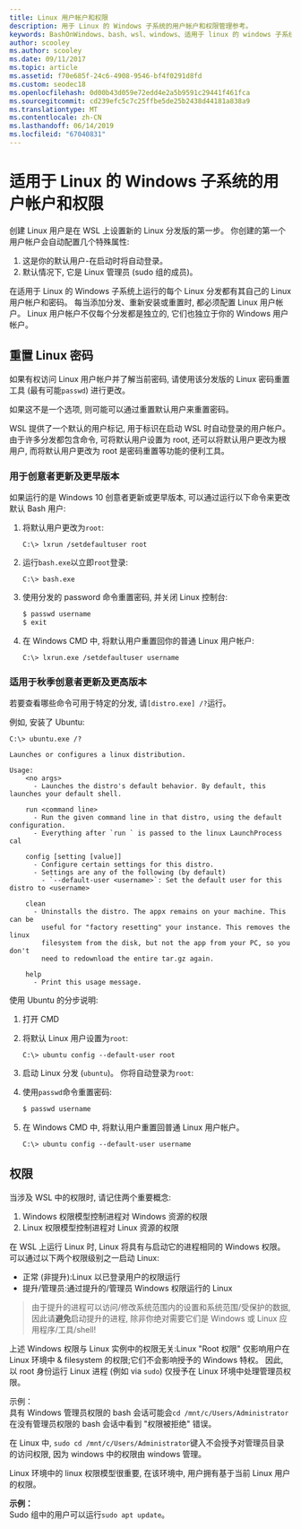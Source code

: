 ```yaml
---
title: Linux 用户帐户和权限
description: 用于 Linux 的 Windows 子系统的用户帐户和权限管理参考。
keywords: BashOnWindows、bash、wsl、windows、适用于 linux 的 windows 子系统、windowssubsystem、ubuntu、用户帐户
author: scooley
ms.author: scooley
ms.date: 09/11/2017
ms.topic: article
ms.assetid: f70e685f-24c6-4908-9546-bf4f0291d8fd
ms.custom: seodec18
ms.openlocfilehash: 0d00b43d059e72edd4e2a5b9591c29441f461fca
ms.sourcegitcommit: cd239efc5c7c25ffbe5de25b2438d44181a838a9
ms.translationtype: MT
ms.contentlocale: zh-CN
ms.lasthandoff: 06/14/2019
ms.locfileid: "67040831"
---
```

# <a name="user-accounts-and-permissions-for-windows-subsystem-for-linux"></a>适用于 Linux 的 Windows 子系统的用户帐户和权限

创建 Linux 用户是在 WSL 上设置新的 Linux 分发版的第一步。  你创建的第一个用户帐户会自动配置几个特殊属性:

1. 这是你的默认用户-在启动时将自动登录。
1. 默认情况下, 它是 Linux 管理员 (sudo 组的成员)。

在适用于 Linux 的 Windows 子系统上运行的每个 Linux 分发都有其自己的 Linux 用户帐户和密码。  每当添加分发、重新安装或重置时, 都必须配置 Linux 用户帐户。  Linux 用户帐户不仅每个分发都是独立的, 它们也独立于你的 Windows 用户帐户。

## <a name="resetting-your-linux-password"></a>重置 Linux 密码

如果有权访问 Linux 用户帐户并了解当前密码, 请使用该分发版的 Linux 密码重置工具 (最有可能`passwd`) 进行更改。

如果这不是一个选项, 则可能可以通过重置默认用户来重置密码。

WSL 提供了一个默认的用户标记, 用于标识在启动 WSL 时自动登录的用户帐户。  由于许多分发都包含命令, 可将默认用户设置为 root, 还可以将默认用户更改为根用户, 而将默认用户更改为 root 是密码重置等功能的便利工具。

### <a name="for-creators-update-and-earlier"></a>用于创意者更新及更早版本
如果运行的是 Windows 10 创意者更新或更早版本, 可以通过运行以下命令来更改默认 Bash 用户:

1. 将默认用户更改为`root`:

    ```console
    C:\> lxrun /setdefaultuser root
    ```

1. 运行`bash.exe`以立即`root`登录:

    ```console
    C:\> bash.exe
    ```

1. 使用分发的 password 命令重置密码, 并关闭 Linux 控制台:

    ```BASH
    $ passwd username
    $ exit
    ```

1. 在 Windows CMD 中, 将默认用户重置回你的普通 Linux 用户帐户:

    ```console
    C:\> lxrun.exe /setdefaultuser username
    ```

### <a name="for-fall-creators-update-and-later"></a>适用于秋季创意者更新及更高版本
若要查看哪些命令可用于特定的分发, 请`[distro.exe] /?`运行。
    
例如, 安装了 Ubuntu:

```console
C:\> ubuntu.exe /?

Launches or configures a linux distribution.

Usage:
    <no args>
      - Launches the distro's default behavior. By default, this launches your default shell.

    run <command line>
      - Run the given command line in that distro, using the default configuration.
      - Everything after `run ` is passed to the linux LaunchProcess cal

    config [setting [value]]
      - Configure certain settings for this distro.
      - Settings are any of the following (by default)
        - `--default-user <username>`: Set the default user for this distro to <username>

    clean
      - Uninstalls the distro. The appx remains on your machine. This can be
        useful for "factory resetting" your instance. This removes the linux
        filesystem from the disk, but not the app from your PC, so you don't
        need to redownload the entire tar.gz again.

    help
      - Print this usage message.
```

使用 Ubuntu 的分步说明:

1. 打开 CMD
1. 将默认 Linux 用户设置为`root`:

    ```console
    C:\> ubuntu config --default-user root
    ```    

1. 启动 Linux 分发 (`ubuntu`)。  你将自动登录为`root`:

1. 使用`passwd`命令重置密码:

    ```BASH
    $ passwd username
    ```

1. 在 Windows CMD 中, 将默认用户重置回普通 Linux 用户帐户。

    ```console
    C:\> ubuntu config --default-user username
    ```

## <a name="permissions"></a>权限

当涉及 WSL 中的权限时, 请记住两个重要概念:

1. Windows 权限模型控制进程对 Windows 资源的权限
2. Linux 权限模型控制进程对 Linux 资源的权限

在 WSL 上运行 Linux 时, Linux 将具有与启动它的进程相同的 Windows 权限。 可以通过以下两个权限级别之一启动 Linux:

* 正常 (非提升):Linux 以已登录用户的权限运行
* 提升/管理员:通过提升的/管理员 Windows 权限运行的 Linux

> 由于提升的进程可以访问/修改系统范围内的设置和系统范围/受保护的数据, 因此请**避免**启动提升的进程, 除非你绝对需要它们是 Windows 或 Linux 应用程序/工具/shell!

上述 Windows 权限与 Linux 实例中的权限无关:Linux "Root 权限" 仅影响用户在 Linux 环境中 & filesystem 的权限;它们不会影响授予的 Windows 特权。 因此, 以 root 身份运行 Linux 进程 (例如 via `sudo`) 仅授予在 Linux 环境中处理管理员权限。

示例：    
具有 Windows 管理员权限的 bash 会话可能会`cd /mnt/c/Users/Administrator`在没有管理员权限的 bash 会话中看到 "权限被拒绝" 错误。

在 Linux 中, `sudo cd /mnt/c/Users/Administrator`键入不会授予对管理员目录的访问权限, 因为 windows 中的权限由 windows 管理。

Linux 环境中的 linux 权限模型很重要, 在该环境中, 用户拥有基于当前 Linux 用户的权限。

**示例：**  
Sudo 组中的用户可以运行`sudo apt update`。
